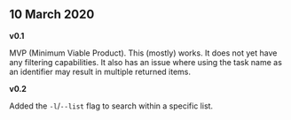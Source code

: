 ## 10 March 2020

**v0.1**

MVP (Minimum Viable Product). This (mostly) works. It does not yet have any filtering capabilities. It also has an issue where using the task name as an identifier may result in multiple returned items.

**v0.2**

Added the `-l`/`--list` flag to search within a specific list.
